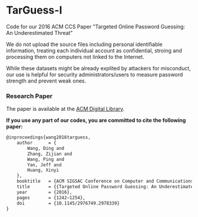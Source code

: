 # TarGuess-I
Code for our 2016 ACM CCS Paper "Targeted Online Password Guessing: An Underestimated Threat"

We do not upload the source files including personal identifiable information, treating each individual account as confidential, stroing and processing them on computers not linked to the Internet.

While these datasets might be already explited by attackers for misconduct, our use is helpful for security administrators/users to measure password strength and prevent weak ones.

### Research Paper

The paper is available at the [ACM Digital Library](https://dl.acm.org/doi/10.1145/2976749.2978339).

<b>If you use any part of our codes, you are committed to cite the following paper:</b>

```latex
@inproceedings{wang2016targuess,
    author      = {
        Wang, Ding and 
        Zhang, Zijian and 
        Wang, Ping and 
        Yan, Jeff and
        Huang, Xinyi
    },
    booktitle   = {ACM SIGSAC Conference on Computer and Communications Security},
    title       = {{Targeted Online Password Guessing: An Underestimated Threat}},
    year        = {2016},
    pages       = {1242–1254},
    doi         = {10.1145/2976749.2978339}
}
